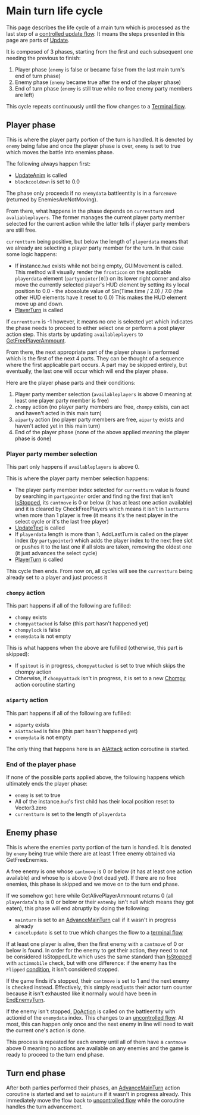 # Main turn life cycle
This page describes the life cycle of a main turn which is processed as the last step of a [controlled update flow](Update%20flows/Controlled%20flow.md). It means the steps presented in this page are parts of [Update](Update.md).

It is composed of 3 phases, starting from the first and each subsequent one needing the previous to finish:

1. Player phase (`enemy` is false or became false from the last main turn's end of turn phase)
2. Enemy phase (`enemy` became true after the end of the player phase)
3. End of turn phase (`enemy` is still true while no free enemy party members are left)

This cycle repeats continuously until the flow changes to a [Terminal flow](Update%20flows/Terminal%20flow.md).

## Player phase
This is where the player party portion of the turn is handled. It is denoted by `enemy` being false and once the player phase is over, `enemy` is set to true which moves the battle into enemies phase.

The following always happen first:

- [UpdateAnim](../Visual%20rendering/UpdateAnim.md) is called
- `blockcooldown` is set to 0.0

The phase only proceeds if no `enemydata` battleentity is in a `forcemove` (returned by EnemiesAreNotMoving).

From there, what happens in the phase depends on `currentturn` and `avaliableplayers`. The former manages the current player party member selected for the current action while the latter tells if player party members are still free.

`currentturn` being positive, but below the length of `playerdata` means that we already are selecting a player party member for the turn. In that case some logic happens:

- If instance.`hud` exists while not being empty, GUIMovement is called. This method will visually render the `fronticon` on the applicable `playerdata` element (`partypointer[0]`) on its lower right corner and also move the currently selected player's HUD element by setting its y local position to 0.0 - the abosolute value of Sin(Time.time / 2.0) / 7.0 (the other HUD elements have it reset to 0.0) This makes the HUD element move up and down.
- [PlayerTurn](PlayerTurn.md) is called

If `currentturn` is -1 however, it means no one is selected yet which indicates the phase needs to proceed to either select one or perform a post player action step. This starts by updating `availableplayers` to [GetFreePlayerAmmount](../Actors%20states/GetFreePlayerAmmount.md).

From there, the next appropriate part of the player phase is performed which is the first of the next 4 parts. They can be thought of a sequence where the first applicable part occurs. A part may be skipped entirely, but eventually, the last one will occur which will end the player phase.

Here are the player phase parts and their conditions:

1. Player party member selection (`availableplayers` is above 0 meaning at least one player party member is free)
2. `chompy` action (no player party members are free, `chompy` exists, can act and haven't acted in this main turn)
3. `aiparty` action (no player party members are free, `aiparty` exists and haven't acted yet in this main turn)
4. End of the player phase (none of the above applied meaning the player phase is done)

### Player party member selection
This part only happens if `availableplayers` is above 0.

This is where the player party member selection happens:

- The player party member index selected for `currentturn` value is found by searching in `partypointer` order and finding the first that isn't [IsStopped](../Actors%20states/IsStopped.md), its `cantmove` is 0 or below (it has at least one action available) and it is cleared by CheckFreePlayers which means it isn't in `lastturns` when more than 1 player is free (it means it's the next player in the select cycle or it's the last free player)
- [UpdateText](../Visual%20rendering/UpdateText.md) is called
- If `playerdata` length is more than 1, AddLastTurn is called on the player index (by `partypointer`) which adds the player index to the next free slot or pushes it to the last one if all slots are taken, removing the oldest one (it just advances the select cycle)
- [PlayerTurn](PlayerTurn.md) is called

This cycle then ends. From now on, all cycles will see the `currentturn` being already set to a player and just process it

### `chompy` action
This part happens if all of the following are fufilled:

- `chompy` exists
- `chompyattacked` is false (this part hasn't happened yet)
- `chompylock` is false
- `enemydata` is not empty

This is what happens when the above are fufilled (otherwise, this part is skipped):

- If `spitout` is in progress, `chompyattacked` is set to true which skips the chompy action
- Otherwise, if `chompyattack` isn't in progress, it is set to a new [Chompy](Action%20coroutines/Chompy.md) action coroutine starting

### `aiparty` action
This part happens if all of the following are fufilled:

- `aiparty` exists
- `aiattacked` is false (this part hasn't happened yet)
- `enemydata` is not empty

The only thing that happens here is an [AIAttack](Action%20coroutines/AIAttack.md) action coroutine is started.

### End of the player phase
If none of the possible parts applied above, the following happens which ultimately ends the player phase:

- `enemy` is set to true
- All of the instance.`hud`'s first child has their local position reset to Vector3.zero
- `currentturn` is set to the length of `playerdata`

## Enemy phase
This is where the enemies party portion of the turn is handled. It is denoted by `enemy` being true while there are at least 1 free enemy obtained via GetFreeEnemies. 

A free enemy is one whose `cantmove` is 0 or below (it has at least one action available) and whose `hp` is above 0 (not dead yet). If there are no free enemies, this phase is skipped and we move on to the turn end phase.

If we somehow got here while GetAlivePlayerAmmount returns 0 (all `playerdata`'s `hp` is 0 or below or their `eatenby` isn't null which means they got eaten), this phase will end abruptly by doing the following:

- `mainturn` is set to an [AdvanceMainTurn](Action%20coroutines/AdvanceMainTurn.md) call if it wasn't in progress already
- `cancelupdate` is set to true which changes the flow to a [terminal flow](Update%20flows/Terminal%20flow.md)

If at least one player is alive, then the first enemy with a `cantmove` of 0 or below is found. In order for the enemy to get their action, they need to not be considered IsStoppedLite which uses the same standard than [IsStopped](../Actors%20states/IsStopped.md) with `actimmobile` check, but with one difference: if the enemy has the `Flipped` [condition](../Actors%20states/Conditions.md), it isn't considered stopped.

If the game finds it's stopped, their `cantmove` is set to 1 and the next enemy is checked instead. Effectively, this simply readjusts their actor turn counter because it isn't exhausted like it normally would have been in [EndEnemyTurn](EndEnemyTurn.md).

If the enemy isn't stopped, [DoAction](Action%20coroutines/DoAction.md) is called on the battleentity with actionid of the `enemydata` index. This changes to an [uncontrolled flow](Update%20flows/Uncontrolled%20flow.md). At most, this can happen only once and the next enemy in line will need to wait the current one's action is done.

This process is repeated for each enemy until all of them have a `cantmove` above 0 meaning no actions are available on any enemies and the game is ready to proceed to the turn end phase.

## Turn end phase
After both parties performed their phases, an [AdvanceMainTurn](Action%20coroutines/AdvanceMainTurn.md) action coroutine is started and set to `mainturn` if it wasn't in progress already. This immediately move the flow back to [uncontrolled flow](Update%20flows/Uncontrolled%20flow.md) while the coroutine handles the turn advancement.